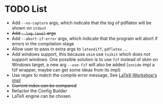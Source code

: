 # TODO List

- Add `--no-capture` args, which indicate that the log of pdflatex
will be shown on `stdout`
- ~~Add `--log-level` args~~
- Add `--abort-if-error` args, which indicate that the program will abort
if errors in the compilation stage
- Allow user to pass in extra args to `latexdiff`, `pdflatex` ...
- Add windows support, this because `skim` use `tuikit` which does not
support windows. One possible solution is to use `fzf` instead of skim on Windows target,
a new arg `--use-fzf` will also be added
(`zoxide` impl a fzf wrapper, maybe can get some ideas from its impl)
- Use regex to match the compile error message,
See [LaTeX-Workshop's impl](https://github.com/James-Yu/LaTeX-Workshop/blob/f65d9e4e437a1fe206842f0ae9245e3181b11ad8/src/components/parser/latexlog.ts)
- ~~Current index can be compared~~
- Refactor the Config Builder
- LaTeX engine can be chosen
